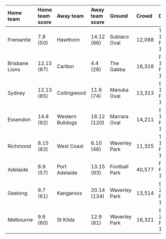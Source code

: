 | Home team      | Home team score   | Away team        | Away team score   | Ground        | Crowd   | Date                       | Time    |
|:---------------|:------------------|:-----------------|:------------------|:--------------|:--------|:---------------------------|:--------|
| Fremantle      | 7.8 (50)          | Hawthorn         | 14.12 (96)        | Subiaco Oval  | 12,088  | Thursday 11 February 1999  | 6:00 PM |
| Brisbane Lions | 12.15 (87)        | Carlton          | 4.4 (28)          | The Gabba     | 16,318  | Friday, 12 February 1999   | 7:00 PM |
| Sydney         | 12.13 (85)        | Collingwood      | 11.8 (74)         | Manuka Oval   | 13,313  | Saturday, 13 February 1999 | 5:00 PM |
| Essendon       | 14.8 (92)         | Western Bulldogs | 18.12 (120)       | Marrara Oval  | 14,211  | Saturday, 13 February 1999 | 6:00 PM |
| Richmond       | 8.15 (63)         | West Coast       | 6.10 (46)         | Waverley Park | 11,325  | Thursday, 18 February 1999 | 8:00 PM |
| Adelaide       | 8.9 (57)          | Port Adelaide    | 13.15 (93)        | Football Park | 40,577  | Friday 19 February 1999    | 8:00 PM |
| Geelong        | 9.7 (61)          | Kangaroos        | 20.14 (134)       | Waverley Park | 13,514  | Saturday, 20 February 1999 | 8:00 PM |
| Melbourne      | 9.6 (60)          | St Kilda         | 12.9 (81)         | Waverley Park | 16,321  | Sunday, 21 February 1999   | 8:00 PM |